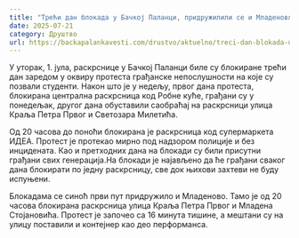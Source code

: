 ```yaml
---
title: "Трећи дан блокада у Бачкој Паланци, придружилили се и Младеновљани"
date: 2025-07-21
category: Друштво
url: https://backapalankavesti.com/drustvo/aktuelno/treci-dan-blokada-u-backoj-palanci/
---
```


У уторак, 1. јула, раскрснице у Бачкој Паланци биле су блокиране трећи дан заредом у оквиру протеста грађанске непослушности на које су позвали студенти. Након што је у недељу, првог дана протеста, блокирана централна раскрсница код Робне куће, грађани су у понедељак, другог дана обуставили саобраћај на раскрсници улица Краља Петра Првог и Светозара Милетића.

Од 20 часова до поноћи блокирана је раскрсница код супермаркета ИДЕА. Протест је протекао мирно под надзором полиције и без инцидената. Као и претходних дана на блокади су били присутни грађани свих генерација.На блокади је најављено да ће грађани сваког дана блокирати по једну раскрсницу, све док њихови захтеви не буду испуњени.

Блокадама се синоћ први пут придружило и Младеново. Тамо је од 20 часова блокирана раскрсница улица Краља Петра Првог и Младена Стојановића. Протест је започео са 16 минута тишине, а мештани су на улицу поставили и контејнер као део перформанса.
